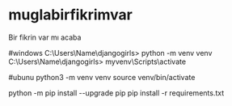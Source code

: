 # muglabirfikrimvar
Bir fikrin var mı acaba




#windows
C:\Users\Name\djangogirls> python -m venv venv
C:\Users\Name\djangogirls> myvenv\Scripts\activate

#ubunu
python3 -m venv venv
source venv/bin/activate


python -m pip install --upgrade pip
pip install -r requirements.txt